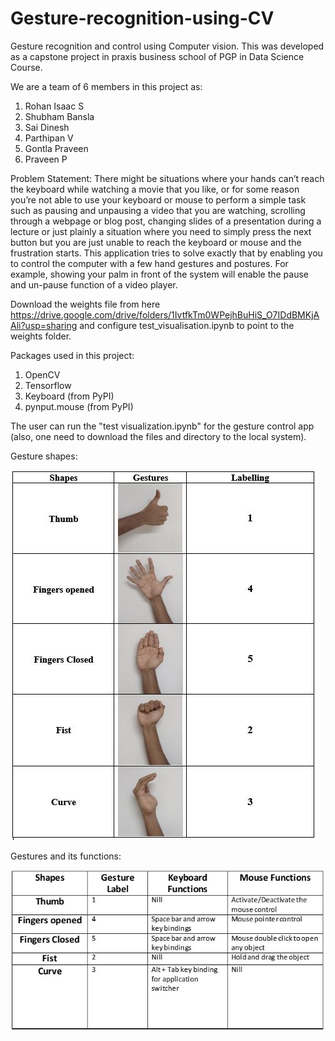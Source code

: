 # Gesture-recognition-using-CV
Gesture recognition and control using Computer vision. 
This was developed as a capstone project in praxis business school of PGP in Data Science Course.

We are a team of 6 members in this project as:
  1. Rohan Isaac S
  2. Shubham Bansla
  3. Sai Dinesh
  4. Parthipan V
  5. Gontla Praveen
  6. Praveen P

Problem Statement:
There might be situations where your hands can’t reach the keyboard while watching a movie that you like, or for some reason you’re not able to use your keyboard or mouse to perform a simple task such as pausing and unpausing a video that you are watching, scrolling through a webpage or blog post, changing slides of a presentation during a lecture or just plainly a situation where you need to simply press the next button but you are just unable to reach the keyboard or mouse and the frustration starts.
This application tries to solve exactly that by enabling you to control the computer with a few hand gestures and postures. For example, showing your palm in front of the system will enable the pause and un-pause function of a video player.

Download the weights file from here https://drive.google.com/drive/folders/1IvtfkTm0WPejhBuHiS_O7IDdBMKjAAli?usp=sharing and configure test_visualisation.ipynb to point to the weights folder.

Packages used in this project:

  1. OpenCV
  2. Tensorflow
  3. Keyboard (from PyPI)
  4. pynput.mouse (from PyPI)
  
The user can run the "test visualization.ipynb" for the gesture control app (also, one need to download the files and directory to the local system).

Gesture shapes:


![alt text](https://github.com/rogyizac/Gesture-recognition-using-CV/blob/master/gesture%20shapes.JPG)




Gestures and its functions:


![alt text](https://github.com/rogyizac/Gesture-recognition-using-CV/blob/master/Gesture%20and%20its%20functions.JPG)


